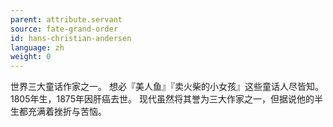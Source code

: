 ```yaml
---
parent: attribute.servant
source: fate-grand-order
id: hans-christian-andersen
language: zh
weight: 0
---
```


世界三大童话作家之一。
想必『美人鱼』『卖火柴的小女孩』这些童话人尽皆知。
1805年生，1875年因肝癌去世。
现代虽然将其誉为三大作家之一，但据说他的半生都充满着挫折与苦恼。
